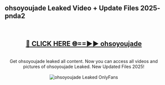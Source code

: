 <h2>ohsoyoujade Leaked Video + Update Files 2025- pnda2</h2>
<br>
<div align="center">
<h2><a href="https://libra.edu.pl?ohsoyoujade" rel="nofollow">🔴 CLICK HERE 🌐==►► ohsoyoujade</a></h2>
<br>
Get ohsoyoujade leaked all content. Now you can access all videos and pictures of ohsoyoujade Leaked. New Updated Files 2025!
<br>
<br>
<a href="https://libra.edu.pl?ohsoyoujade" rel="nofollow" data-target="animated-image.originalLink"><img src="https://i.ibb.co.com/WyWwxjT/player-gif2.gif" alt="ohsoyoujade Leaked OnlyFans" style="max-width: 100%; display: inline-block;" data-target="animated-image.originalImage"></a>
</div>
<br>